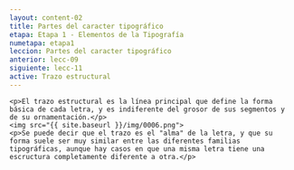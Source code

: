 ```yaml
---
layout: content-02
title: Partes del caracter tipográfico
etapa: Etapa 1 - Elementos de la Tipografía
numetapa: etapa1
leccion: Partes del caracter tipográfico
anterior: lecc-09
siguiente: lecc-11
active: Trazo estructural
---
```


<div class="col-md-4 extracto">
	
</div>

<div class="col-md-8">

	<p>El trazo estructural es la línea principal que define la forma básica de cada letra, y es indiferente del grosor de sus segmentos y de su ornamentación.</p>
	<img src="{{ site.baseurl }}/img/0006.png">
	<p>Se puede decir que el trazo es el "alma" de la letra, y que su forma suele ser muy similar entre las diferentes familias tipográficas, aunque hay casos en que una misma letra tiene una escructura completamente diferente a otra.</p>

</div>